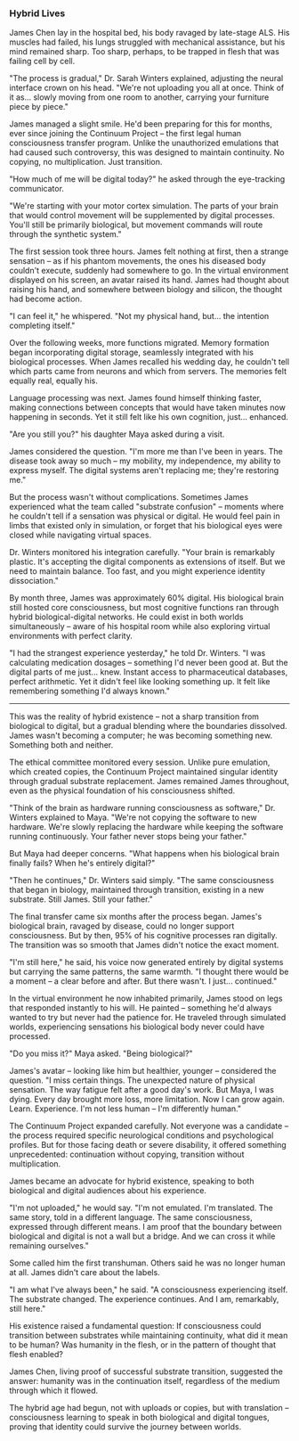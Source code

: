 ### Hybrid Lives

James Chen lay in the hospital bed, his body ravaged by late-stage ALS. His muscles had failed, his lungs struggled with mechanical assistance, but his mind remained sharp. Too sharp, perhaps, to be trapped in flesh that was failing cell by cell.

"The process is gradual," Dr. Sarah Winters explained, adjusting the neural interface crown on his head. "We're not uploading you all at once. Think of it as... slowly moving from one room to another, carrying your furniture piece by piece."

James managed a slight smile. He'd been preparing for this for months, ever since joining the Continuum Project – the first legal human consciousness transfer program. Unlike the unauthorized emulations that had caused such controversy, this was designed to maintain continuity. No copying, no multiplication. Just transition.

"How much of me will be digital today?" he asked through the eye-tracking communicator.

"We're starting with your motor cortex simulation. The parts of your brain that would control movement will be supplemented by digital processes. You'll still be primarily biological, but movement commands will route through the synthetic system."

The first session took three hours. James felt nothing at first, then a strange sensation – as if his phantom movements, the ones his diseased body couldn't execute, suddenly had somewhere to go. In the virtual environment displayed on his screen, an avatar raised its hand. James had thought about raising his hand, and somewhere between biology and silicon, the thought had become action.

"I can feel it," he whispered. "Not my physical hand, but... the intention completing itself."

Over the following weeks, more functions migrated. Memory formation began incorporating digital storage, seamlessly integrated with his biological processes. When James recalled his wedding day, he couldn't tell which parts came from neurons and which from servers. The memories felt equally real, equally his.

Language processing was next. James found himself thinking faster, making connections between concepts that would have taken minutes now happening in seconds. Yet it still felt like his own cognition, just... enhanced.

"Are you still you?" his daughter Maya asked during a visit.

James considered the question. "I'm more me than I've been in years. The disease took away so much – my mobility, my independence, my ability to express myself. The digital systems aren't replacing me; they're restoring me."

But the process wasn't without complications. Sometimes James experienced what the team called "substrate confusion" – moments where he couldn't tell if a sensation was physical or digital. He would feel pain in limbs that existed only in simulation, or forget that his biological eyes were closed while navigating virtual spaces.

Dr. Winters monitored his integration carefully. "Your brain is remarkably plastic. It's accepting the digital components as extensions of itself. But we need to maintain balance. Too fast, and you might experience identity dissociation."

By month three, James was approximately 60% digital. His biological brain still hosted core consciousness, but most cognitive functions ran through hybrid biological-digital networks. He could exist in both worlds simultaneously – aware of his hospital room while also exploring virtual environments with perfect clarity.

"I had the strangest experience yesterday," he told Dr. Winters. "I was calculating medication dosages – something I'd never been good at. But the digital parts of me just... knew. Instant access to pharmaceutical databases, perfect arithmetic. Yet it didn't feel like looking something up. It felt like remembering something I'd always known."

---

This was the reality of hybrid existence – not a sharp transition from biological to digital, but a gradual blending where the boundaries dissolved. James wasn't becoming a computer; he was becoming something new. Something both and neither.

The ethical committee monitored every session. Unlike pure emulation, which created copies, the Continuum Project maintained singular identity through gradual substrate replacement. James remained James throughout, even as the physical foundation of his consciousness shifted.

"Think of the brain as hardware running consciousness as software," Dr. Winters explained to Maya. "We're not copying the software to new hardware. We're slowly replacing the hardware while keeping the software running continuously. Your father never stops being your father."

But Maya had deeper concerns. "What happens when his biological brain finally fails? When he's entirely digital?"

"Then he continues," Dr. Winters said simply. "The same consciousness that began in biology, maintained through transition, existing in a new substrate. Still James. Still your father."

The final transfer came six months after the process began. James's biological brain, ravaged by disease, could no longer support consciousness. But by then, 95% of his cognitive processes ran digitally. The transition was so smooth that James didn't notice the exact moment.

"I'm still here," he said, his voice now generated entirely by digital systems but carrying the same patterns, the same warmth. "I thought there would be a moment – a clear before and after. But there wasn't. I just... continued."

In the virtual environment he now inhabited primarily, James stood on legs that responded instantly to his will. He painted – something he'd always wanted to try but never had the patience for. He traveled through simulated worlds, experiencing sensations his biological body never could have processed.

"Do you miss it?" Maya asked. "Being biological?"

James's avatar – looking like him but healthier, younger – considered the question. "I miss certain things. The unexpected nature of physical sensation. The way fatigue felt after a good day's work. But Maya, I was dying. Every day brought more loss, more limitation. Now I can grow again. Learn. Experience. I'm not less human – I'm differently human."

The Continuum Project expanded carefully. Not everyone was a candidate – the process required specific neurological conditions and psychological profiles. But for those facing death or severe disability, it offered something unprecedented: continuation without copying, transition without multiplication.

James became an advocate for hybrid existence, speaking to both biological and digital audiences about his experience.

"I'm not uploaded," he would say. "I'm not emulated. I'm translated. The same story, told in a different language. The same consciousness, expressed through different means. I am proof that the boundary between biological and digital is not a wall but a bridge. And we can cross it while remaining ourselves."

Some called him the first transhuman. Others said he was no longer human at all. James didn't care about the labels.

"I am what I've always been," he said. "A consciousness experiencing itself. The substrate changed. The experience continues. And I am, remarkably, still here."

His existence raised a fundamental question: If consciousness could transition between substrates while maintaining continuity, what did it mean to be human? Was humanity in the flesh, or in the pattern of thought that flesh enabled?

James Chen, living proof of successful substrate transition, suggested the answer: humanity was in the continuation itself, regardless of the medium through which it flowed.

The hybrid age had begun, not with uploads or copies, but with translation – consciousness learning to speak in both biological and digital tongues, proving that identity could survive the journey between worlds.

